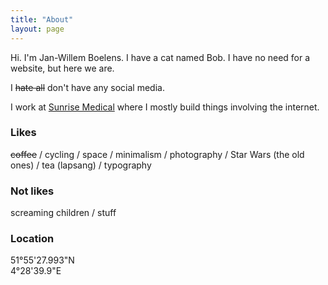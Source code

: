 ```yaml
---
title: "About"
layout: page
---
```


Hi. I'm Jan-Willem Boelens. I have a cat named Bob. I have no need for a website, but here we are.

I ~~hate all~~ don't have any social media.

I work at <a href="https://sunrisemedical.com/">Sunrise Medical</a> where I mostly build things involving the internet.

### Likes

~~coffee~~ / cycling / space / minimalism / photography / Star Wars (the old ones) / tea (lapsang) / typography

### Not likes

screaming children / stuff

### Location

51°55'27.993"N  
4°28'39.9"E

